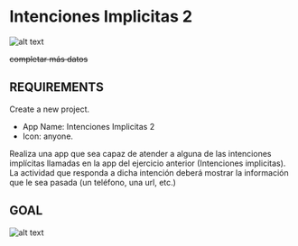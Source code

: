 Intenciones Implicitas 2
=========================
![alt text](https://i.gyazo.com/2bf71d4efeb7de4e8a25fa8d3ed3b51b.gif "Result APP Intenciones Implicitas 2")


~~completar más datos~~


REQUIREMENTS
-------------------------
Create a new project.

- App Name: Intenciones Implicitas 2
- Icon: anyone.

Realiza una app que sea capaz de atender a alguna de las intenciones implícitas llamadas en la app del ejercicio anterior (Intenciones implicitas).
La actividad que responda a dicha intención deberá mostrar la información que le sea pasada (un teléfono, una url, etc.)


GOAL
---------------------------------
![alt text](https://i.gyazo.com/8e5095cbe78a8c24dfefc3041b151831.png "Image Intenciones Implicitas")
